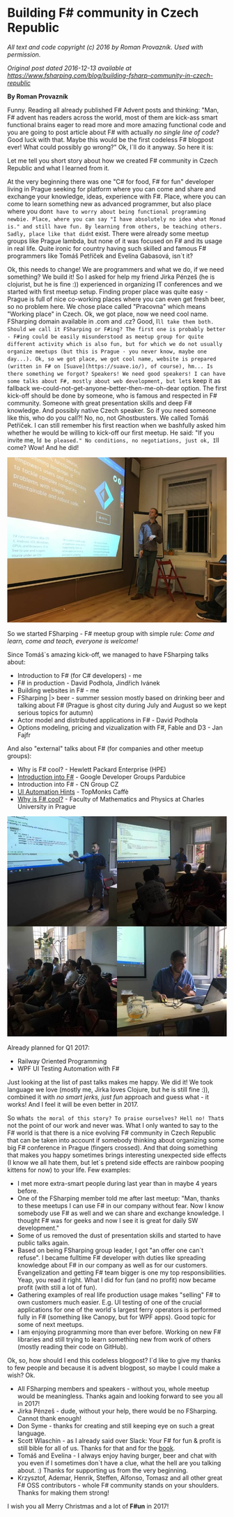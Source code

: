 ﻿
# Building F# community in Czech Republic #

*All text and code copyright (c) 2016 by Roman Provazník. Used with permission.*

*Original post dated 2016-12-13 available at https://www.fsharping.com/blog/building-fsharp-community-in-czech-republic*

**By Roman Provazník**

Funny. Reading all already published F# Advent posts and thinking: "Man, F# advent has readers across the world, most of them are kick-ass smart functional brains eager to read more and more amazing functional code and you are going to post article about F# with actually *no single line of code*? Good luck with that. Maybe this would be the first codeless F# blogpost ever! What could possibly go wrong?" Ok, I`ll do it anyway. So here it is:

Let me tell you short story about how we created F# community in Czech Republic and what I learned from it.

At the very beginning there was one "C# for food, F# for fun" developer living in Prague seeking for platform where you can come and share and exchange your knowledge, ideas, experience with F#. Place, where you can come to learn something new as advanced programmer, but also place where you don`t have to worry about being functional programming newbie. Place, where you can say "I have absolutely no idea what Monad is." and still have fun. By learning from others, be teaching others. Sadly, place like that didn`t exist. There were already some meetup groups like Prague lambda, but none of it was focused on F# and its usage in real life. Quite ironic for country having such skilled and famous F# programmers like Tomáš Petříček and Evelína Gabasová, isn`t it?

Ok, this needs to change! We are programmers and what we do, if we need something? We build it! So I asked for help my friend Jirka Pénzeš (he is clojurist, but he is fine :)) experienced in organizing IT conferences and we started with first meetup setup. Finding proper place was quite easy - Prague is full of nice co-working places where you can even get fresh beer, so no problem here. We chose place called "Pracovna" which means "Working place" in Czech. Ok, we got place, now we need cool name. FSharping domain available in .com and .cz? Good, I`ll take them both. Should we call it FSharping or F#ing? The first one is probably better - F#ing could be easily misunderstood as meetup group for quite different activity which is also fun, but for which we do not usually organize meetups (but this is Prague - you never know, maybe one day...). Ok, so we got place, we got cool name, website is prepared (written in F# on [Suave](https://suave.io/), of course), hm... Is there something we forgot? Speakers! We need good speakers! I can have some talks about F#, mostly about web development, but let`s keep it as fallback we-could-not-get-anyone-better-then-me-oh-dear option. The first kick-off should be done by someone, who is famous and respected in F# community. Someone with great presentation skills and deep F# knowledge. And possibly native Czech speaker. So if you need someone like this, who do you call?! No, no, not Ghostbusters. We called Tomáš Petříček. I can still remember his first reaction when we bashfully asked him whether he would be willing to kick-off our first meetup. He said: "If you invite me, I`d be pleased." No conditions, no negotiations, just ok, I`ll come? Wow! And he did!

![First meetup](IMG_6841_li3oqb.jpg)

So we started FSharping - F# meetup group with simple rule: *Come and learn, come and teach, everyone is welcome!*

Since Tomáš`s amazing kick-off, we managed to have FSharping talks about:

* Introduction to F# (for C# developers) - me
* F# in production - David Podhola, Jindřich Ivánek
* Building websites in F# - me
* FSharping |> beer - summer session mostly based on drinking beer and talking about F# (Prague is ghost city during July and August so we kept serious topics for autumn)
* Actor model and distributed applications in F# - David Podhola
* Options modeling, pricing and vizualization with F#, Fable and D3 - Jan Fajfr

And also "external" talks about F# (for companies and other meetup groups):

* Why is F# cool? - Hewlett Packard Enterprise (HPE)
* [Introduction into F#](http://https//www.facebook.com/events/1294865500541821/) - Google Developer Groups Pardubice
* Introduction into F# - CN Group CZ
* [UI Automation Hints](http://https//www.meetup.com/TopMonks-Caffe/events/235151244/) - TopMonks Caffè
* [Why is F# cool?](http://http//d3s.mff.cuni.cz/teaching/commercial_workshops/?popup=zs1617_cngroup#popup_zs1617_cngroup) - Faculty of Mathematics and Physics at Charles University in Prague

![Suave meetup](fsharping_suave.jpg)

Already planned for Q1 2017:

* Railway Oriented Programming
* WPF UI Testing Automation with F#

Just looking at the list of past talks makes me happy. We did it! We took language we love (mostly me, Jirka loves Clojure, but he is still fine :)), combined it with *no smart jerks, just fun* approach and guess what - it works! And I feel it will be even better in 2017.

So what`s the moral of this story? To praise ourselves? Hell no! That`s not the point of our work and never was. What I only wanted to say to the F# world is that there is a nice evolving F# community in Czech Republic that can be taken into account if somebody thinking about organizing some big F# conference in Prague (fingers crossed). And that doing something that makes you happy sometimes brings interesting unexpected side effects (I know we all hate them, but let`s pretend side effects are rainbow pooping kittens for now) to your life. Few examples:

* I met more extra-smart people during last year than in maybe 4 years before.
* One of the FSharping member told me after last meetup: "Man, thanks to these meetups I can use F# in our company without fear. Now I know somebody use F# as well and we can share and exchange knowledge. I thought F# was for geeks and now I see it is great for daily SW development."
* Some of us removed the dust of presentation skills and started to have public talks again.
* Based on being FSharping group leader, I got "an offer one can`t refuse". I became fulltime F# developer with duties like spreading knowledge about F# in our company as well as for our customers. Evangelization and getting F# team bigger is one my top responsibilities. Yeap, you read it right. What I did for fun (and no profit) now became profit (with still a lot of fun).
* Gathering examples of real life production usage makes "selling" F# to own customers much easier. E.g. UI testing of one of the crucial applications for one of the world`s largest ferry operators is performed fully in F# (something like Canopy, but for WPF apps). Good topic for some of next meetups.
* I am enjoying programming more than ever before. Working on new F# libraries and still trying to learn something new from work of others (mostly reading their code on GitHub).

Ok, so, how should I end this codeless blogpost? I`d like to give my thanks to few people and because it is advent blogpost, so maybe I could make a wish? Ok.

* All FSharping members and speakers - without you, whole meetup would be meaningless. Thanks again and looking forward to see you all in 2017!
* Jirka Pénzeš - dude, without your help, there would be no FSharping. Cannot thank enough!
* Don Syme - thanks for creating and still keeping eye on such a great language.
* Scott Wlaschin - as I already said over Slack: Your F# for fun & profit is still bible for all of us. Thanks for that and for the [book](https://https//www.gitbook.com/book/swlaschin/fsharpforfunandprofit/details).
* Tomáš and Evelína - I always enjoy having burger, beer and chat with you even if I sometimes don`t have a clue, what the hell are you talking about. :) Thanks for supporting us from the very beginning.
* Krzysztof, Ademar, Henrik, Steffen, Alfonso, Tomasz and all other great F# OSS contributors - whole F# community stands on your shoulders. Thanks for making them strong!

I wish you all Merry Christmas and a lot of **F#un** in 2017!